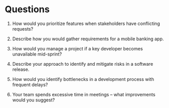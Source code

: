 # Questions

1. How would you prioritize features when stakeholders have conflicting requests?

2. Describe how you would gather requirements for a mobile banking app.

3. How would you manage a project if a key developer becomes unavailable mid-sprint?

4. Describe your approach to identify and mitigate risks in a software release.

5. How would you identify bottlenecks in a development process with frequent delays?

6. Your team spends excessive time in meetings – what improvements would you suggest?
